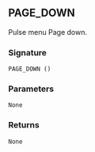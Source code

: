 ## PAGE\_DOWN

Pulse menu Page down.


### Signature

`PAGE_DOWN ()`


### Parameters

`None`


### Returns

`None`